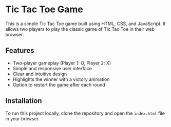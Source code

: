 # Tic Tac Toe Game

This is a simple Tic Tac Toe game built using HTML, CSS, and JavaScript. It allows two players to play the classic game of Tic Tac Toe in their web browser.

## Features

- Two-player gameplay (Player 1: O, Player 2: X)
- Simple and responsive user interface
- Clear and intuitive design
- Highlights the winner with a victory animation
- Option to restart the game after each round

## Installation

To run this project locally, clone the repository and open the `index.html` file in your browser.
